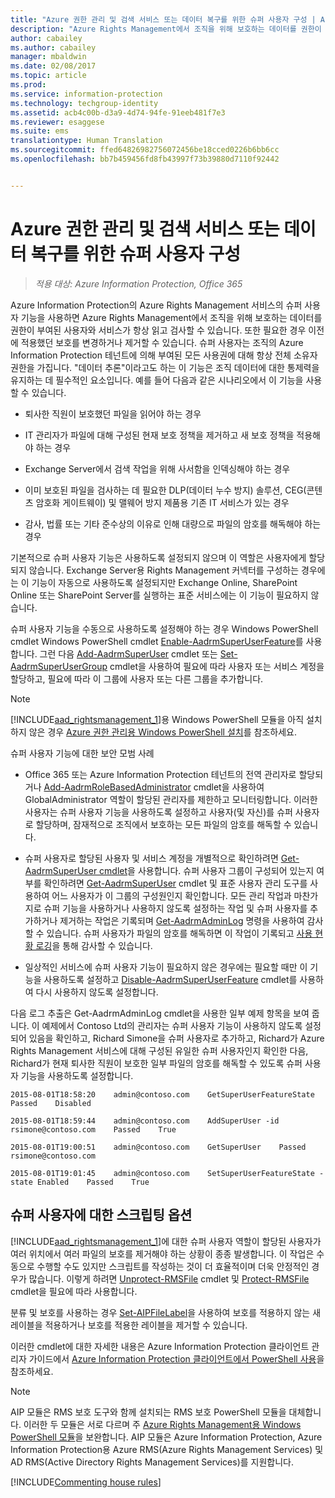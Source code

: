 ```yaml
---
title: "Azure 권한 관리 및 검색 서비스 또는 데이터 복구를 위한 슈퍼 사용자 구성 | Azure Information Protection"
description: "Azure Rights Management에서 조직을 위해 보호하는 데이터를 권한이 있는 사용자와 서비스가 항상 읽고 검사할 수 있도록 하는 Azure Information Protection의 Azure Rights Management 서비스의 슈퍼 사용자 기능 및 이 기능을 구현하는 방법을 설명합니다. ‘데이터 추론’이라고도 하는 이 기능은 조직 데이터에 대한 통제력을 유지하는 데 필수적인 요소입니다."
author: cabailey
ms.author: cabailey
manager: mbaldwin
ms.date: 02/08/2017
ms.topic: article
ms.prod: 
ms.service: information-protection
ms.technology: techgroup-identity
ms.assetid: acb4c00b-d3a9-4d74-94fe-91eeb481f7e3
ms.reviewer: esaggese
ms.suite: ems
translationtype: Human Translation
ms.sourcegitcommit: ffed64826982756072456be18cced0226b6bb6cc
ms.openlocfilehash: bb7b459456fd8fb43997f73b39880d7110f92442


---
```


# <a name="configuring-super-users-for-azure-rights-management-and-discovery-services-or-data-recovery"></a>Azure 권한 관리 및 검색 서비스 또는 데이터 복구를 위한 슈퍼 사용자 구성

>*적용 대상: Azure Information Protection, Office 365*

Azure Information Protection의 Azure Rights Management 서비스의 슈퍼 사용자 기능을 사용하면 Azure Rights Management에서 조직을 위해 보호하는 데이터를 권한이 부여된 사용자와 서비스가 항상 읽고 검사할 수 있습니다. 또한 필요한 경우 이전에 적용했던 보호를 변경하거나 제거할 수 있습니다. 슈퍼 사용자는 조직의 Azure Information Protection 테넌트에 의해 부여된 모든 사용권에 대해 항상 전체 소유자 권한을 가집니다. "데이터 추론"이라고도 하는 이 기능은 조직 데이터에 대한 통제력을 유지하는 데 필수적인 요소입니다. 예를 들어 다음과 같은 시나리오에서 이 기능을 사용할 수 있습니다.

-   퇴사한 직원이 보호했던 파일을 읽어야 하는 경우

-   IT 관리자가 파일에 대해 구성된 현재 보호 정책을 제거하고 새 보호 정책을 적용해야 하는 경우

-   Exchange Server에서 검색 작업을 위해 사서함을 인덱싱해야 하는 경우

-   이미 보호된 파일을 검사하는 데 필요한 DLP(데이터 누수 방지) 솔루션, CEG(콘텐츠 암호화 게이트웨이) 및 맬웨어 방지 제품용 기존 IT 서비스가 있는 경우

-   감사, 법률 또는 기타 준수상의 이유로 인해 대량으로 파일의 암호를 해독해야 하는 경우

기본적으로 슈퍼 사용자 기능은 사용하도록 설정되지 않으며 이 역할은 사용자에게 할당되지 않습니다. Exchange Server용 Rights Management 커넥터를 구성하는 경우에는 이 기능이 자동으로 사용하도록 설정되지만 Exchange Online, SharePoint Online 또는 SharePoint Server를 실행하는 표준 서비스에는 이 기능이 필요하지 않습니다.

슈퍼 사용자 기능을 수동으로 사용하도록 설정해야 하는 경우 Windows PowerShell cmdlet Windows PowerShell cmdlet [Enable-AadrmSuperUserFeature](https://msdn.microsoft.com/library/azure/dn629400.aspx)를 사용합니다. 그런 다음 [Add-AadrmSuperUser](https://msdn.microsoft.com/library/azure/dn629411.aspx) cmdlet 또는 [Set-AadrmSuperUserGroup](https://msdn.microsoft.com/library/azure/mt653943.aspx) cmdlet을 사용하여 필요에 따라 사용자 또는 서비스 계정을 할당하고, 필요에 따라 이 그룹에 사용자 또는 다른 그룹을 추가합니다. 

> [!NOTE]
> [!INCLUDE[aad_rightsmanagement_1](../includes/aad_rightsmanagement_1_md.md)]용 Windows PowerShell 모듈을 아직 설치하지 않은 경우 [Azure 권한 관리용 Windows PowerShell 설치](install-powershell.md)를 참조하세요.

슈퍼 사용자 기능에 대한 보안 모범 사례

-   Office 365 또는 Azure Information Protection 테넌트의 전역 관리자로 할당되거나 [Add-AadrmRoleBasedAdministrator](https://msdn.microsoft.com/library/azure/dn629417.aspx) cmdlet을 사용하여 GlobalAdministrator 역할이 할당된 관리자를 제한하고 모니터링합니다. 이러한 사용자는 슈퍼 사용자 기능을 사용하도록 설정하고 사용자(및 자신)를 슈퍼 사용자로 할당하며, 잠재적으로 조직에서 보호하는 모든 파일의 암호를 해독할 수 있습니다.

-   슈퍼 사용자로 할당된 사용자 및 서비스 계정을 개별적으로 확인하려면 [Get-AadrmSuperUser cmdlet](https://msdn.microsoft.com/library/azure/dn629408.aspx)을 사용합니다. 슈퍼 사용자 그룹이 구성되어 있는지 여부를 확인하려면 [Get-AadrmSuperUser](https://msdn.microsoft.com/library/azure/mt653942.aspx) cmdlet 및 표준 사용자 관리 도구를 사용하여 어느 사용자가 이 그룹의 구성원인지 확인합니다. 모든 관리 작업과 마찬가지로 슈퍼 기능을 사용하거나 사용하지 않도록 설정하는 작업 및 슈퍼 사용자를 추가하거나 제거하는 작업은 기록되며 [Get-AadrmAdminLog](https://msdn.microsoft.com/library/azure/dn629430.aspx) 명령을 사용하여 감사할 수 있습니다. 슈퍼 사용자가 파일의 암호를 해독하면 이 작업이 기록되고 [사용 현황 로깅](log-analyze-usage.md)을 통해 감사할 수 있습니다.

-   일상적인 서비스에 슈퍼 사용자 기능이 필요하지 않은 경우에는 필요할 때만 이 기능을 사용하도록 설정하고 [Disable-AadrmSuperUserFeature](https://msdn.microsoft.com/library/azure/dn629428.aspx) cmdlet를 사용하여 다시 사용하지 않도록 설정합니다.

다음 로그 추출은 Get-AadrmAdminLog cmdlet을 사용한 일부 예제 항목을 보여 줍니다. 이 예제에서 Contoso Ltd의 관리자는 슈퍼 사용자 기능이 사용하지 않도록 설정되어 있음을 확인하고, Richard Simone을 슈퍼 사용자로 추가하고, Richard가 Azure Rights Management 서비스에 대해 구성된 유일한 슈퍼 사용자인지 확인한 다음, Richard가 현재 퇴사한 직원이 보호한 일부 파일의 암호를 해독할 수 있도록 슈퍼 사용자 기능을 사용하도록 설정합니다.

`2015-08-01T18:58:20    admin@contoso.com    GetSuperUserFeatureState    Passed    Disabled`

`2015-08-01T18:59:44    admin@contoso.com    AddSuperUser -id rsimone@contoso.com    Passed    True`

`2015-08-01T19:00:51    admin@contoso.com    GetSuperUser    Passed    rsimone@contoso.com`

`2015-08-01T19:01:45    admin@contoso.com    SetSuperUserFeatureState -state Enabled    Passed    True`

## <a name="scripting-options-for-super-users"></a>슈퍼 사용자에 대한 스크립팅 옵션
[!INCLUDE[aad_rightsmanagement_1](../includes/aad_rightsmanagement_1_md.md)]에 대한 슈퍼 사용자 역할이 할당된 사용자가 여러 위치에서 여러 파일의 보호를 제거해야 하는 상황이 종종 발생합니다. 이 작업은 수동으로 수행할 수도 있지만 스크립트를 작성하는 것이 더 효율적이며 더욱 안정적인 경우가 많습니다. 이렇게 하려면 [Unprotect-RMSFile](/powershell/azureinformationprotection/vlatest/unprotect-rmsfile) cmdlet 및 [Protect-RMSFile](/powershell/azureinformationprotection/vlatest/protect-rmsfile) cmdlet을 필요에 따라 사용합니다. 

분류 및 보호를 사용하는 경우 [Set-AIPFileLabel](/powershell/azureinformationprotection/vlatest/set-aipfilelabel)을 사용하여 보호를 적용하지 않는 새 레이블을 적용하거나 보호를 적용한 레이블을 제거할 수 있습니다. 

이러한 cmdlet에 대한 자세한 내용은 Azure Information Protection 클라이언트 관리자 가이드에서 [Azure Information Protection 클라이언트에서 PowerShell 사용](../rms-client/client-admin-guide-powershell.md)을 참조하세요.

> [!NOTE]
> AIP 모듈은 RMS 보호 도구와 함께 설치되는 RMS 보호 PowerShell 모듈을 대체합니다. 이러한 두 모듈은 서로 다르며 주 [Azure Rights Management용 Windows PowerShell 모듈](administer-powershell.md)을 보완합니다. AIP 모듈은 Azure Information Protection, Azure Information Protection용 Azure RMS(Azure Rights Management Services) 및 AD RMS(Active Directory Rights Management Services)를 지원합니다.

[!INCLUDE[Commenting house rules](../includes/houserules.md)]




<!--HONumber=Feb17_HO2-->


